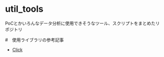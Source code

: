 # util_tools
PoCとかいろんなデータ分析に使用できそうなツール、スクリプトをまとめたリポジトリ


#　使用ライブラリの参考記事

- [Click](https://qiita.com/reonyanarticle/items/f26e9167df57145843d7)